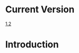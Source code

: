 <!-- TITLE: Holyday --> 
<!-- SUBTITLE: A quick summary of Holyday -->

# Current Version
<a href="http://172.30.1.119/holyday/version-1-2">1.2</a>
# Introduction 



